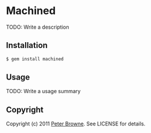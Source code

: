 Machined
========

TODO: Write a description

Installation
------------

``` bash
$ gem install machined
```

Usage
-----
    
TODO: Write a usage summary

Copyright
---------

Copyright (c) 2011 [Peter Browne](http://petebrowne.com). See LICENSE for details.

